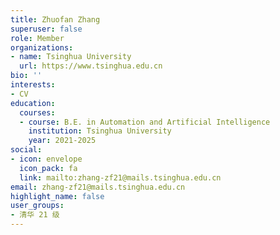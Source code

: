 ```yaml
---
title: Zhuofan Zhang
superuser: false
role: Member
organizations:
- name: Tsinghua University
  url: https://www.tsinghua.edu.cn
bio: ''
interests:
- CV
education:
  courses:
  - course: B.E. in Automation and Artificial Intelligence
    institution: Tsinghua University
    year: 2021-2025
social:
- icon: envelope
  icon_pack: fa
  link: mailto:zhang-zf21@mails.tsinghua.edu.cn
email: zhang-zf21@mails.tsinghua.edu.cn
highlight_name: false
user_groups:
- 清华 21 级
---
```

